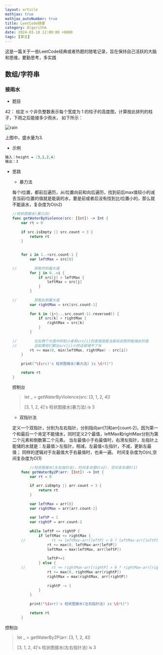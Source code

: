 ```yaml
---
layout: article
mathjax: true
mathjax_autoNumber: true
title: LeetCode随便
category: Algorithm
date: 2024-03-10 12:00:00 +0800
tags: [算法]
---
```


这是一篇关于一些LeetCode经典或者热题的随笔记录，旨在保持自己活跃的大脑和思维，要勤思考，多实践

## 数组/字符串

### 接雨水
+ 题目

42：
给定 n 个非负整数表示每个宽度为 1 的柱子的高度图，计算按此排列的柱子，下雨之后能接多少雨水，
如下所示：

![rain]({{site.url}}/assets/images/posts/rain.jpg)

上图中，盛水量为3.

+ 示例

```markdown
输入：height = [3,1,2,4]
输出：3
```

+ 思路
    + 暴力法
    
    每个i位置，都前后遍历，从i位置向前和向后遍历，找到前后max值较小的减去当前i位置的值就是能装的水，要是前或者后没有找到比i位置小的，那么就不能装水，复杂度为O(n2)
    
    ```swift
    //柱状图接水(暴力法)
    func getWaterByViolence(src: [Int]) -> Int {
        var rt = 0
        
        if src.isEmpty || src.count < 3 {
            return rt
        }
        
        
        for i in 1..<src.count-1 {
            var leftMax = src[0]
            
    //        获取作则最大值
            for j in 0..<i {
                if src[j] > leftMax {
                    leftMax = src[j]
                }
            }
            
    //        获取右侧最大值
            var rightMax = src[src.count-1]
            
            for k in (i+1...src.count-1).reversed() {
                if src[k] > rightMax {
                    rightMax = src[k]
                }
            }
            
    //        左右两个大值中的较小者和src[i]的差值就是当条柱状图所能储水的值
    //        且如果他们都比src[i]小的话就储不了水
            rt += max(0, min(leftMax, rightMax) - src[i])
        }
        
        print("\(src)'s 柱状图接水(暴力法) is \(rt)")
    
        return rt
    }
    ```
    
    控制台
    >let _ = getWaterByViolence(src: [3, 1, 2, 4])
    >
    >[3, 1, 2, 4]'s 柱状图接水(暴力法) is 3

    
    + 双指针法
    
    定义一个双指针，分别为左右指针，分别指向arr[1]和arr[count-2]，因为第一个和最后一个肯定不能储水，同时定义2个最值，leftMax和rightMax分别为第二个元素和倒数第二个元素。
    当左最值小于右最值时，右滑左指针，左指针上能储的水就是：左最值＞左指针，相减，左最值<左指针，不减，更新左最值；
    同样的逻辑对于左最值大于右最值时，也来一遍。
    时间复杂度为O(n),空间复杂度为O(1)
    
    ```swift
            //柱状图接水(左右指针法)，时间复杂度O(n2)，空间复杂度O(1)
        func getWaterBy2P(arr: [Int]) -> Int {
            var rt = 0
            
            if arr.isEmpty || arr.count < 3 {
                return rt
            }
            
            var leftMax = arr[0]
            var rightMax = arr[arr.count-1]
            
            var leftP = 1
            var rightP = arr.count-2
            
            while leftP <= rightP {
                if leftMax <= rightMax {
        //            rt += leftMax-arr[leftP] > 0 ? leftMax-arr[leftP] : 0
                    rt += max(0, leftMax-arr[leftP])
                    leftMax = max(leftMax, arr[leftP])
                    
                    leftP+=1
                } else {
        //            rt += rightMax-arr[rightP] > 0 ? rightMax-arr[rightP] : 0
                    rt += max(0, rightMax-arr[rightP])
                    rightMax = max(rightMax, arr[rightP])
                    
                    rightP -= 1
                }
            }
            
            print("\(arr)'s 柱状图接水(左右指针法) is \(rt)")
        
            return rt
        }
    ```

控制台
>let _ = getWaterBy2P(arr: [3, 1, 2, 4])
>
>[3, 1, 2, 4]'s 柱状图接水(左右指针法) is 3
